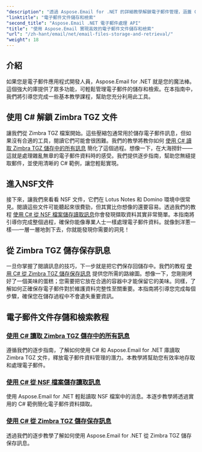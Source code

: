 ```yaml
---
"description": "透過 Aspose.Email for .NET 的詳細教學解鎖電子郵件管理，涵蓋 C# 中的 Zimbra TGZ 和 NSF 檔案處理。"
"linktitle": "電子郵件文件儲存和檢索"
"second_title": "Aspose.Email .NET 電子郵件處理 API"
"title": "使用 Aspose.Email 實現高效的電子郵件文件儲存和檢索"
"url": "/zh-hant/email/net/email-files-storage-and-retrieval/"
"weight": 18
---
```


## 介紹

如果您是電子郵件應用程式開發人員，Aspose.Email for .NET 就是您的魔法棒。這個強大的庫提供了眾多功能，可輕鬆管理電子郵件的儲存和檢索。在本指南中，我們將引導您完成一些基本教學課程，幫助您充分利用此工具。

## 使用 C# 解鎖 Zimbra TGZ 文件
讓我們從 Zimbra TGZ 檔案開始。這些壓縮包通常用於儲存電子郵件訊息，但如果沒有合適的工具，閱讀它們可能會很困難。我們的教學將教你如何 [使用 C# 讀取 Zimbra TGZ 儲存中的所有訊息](./read-all-messages-from-zimbra-tgz-storage/) 簡化了這個過程。想像一下，在大海撈針——這就是處理雜亂無章的電子郵件資料時的感受。我們提供逐步指南，幫助您無縫提取郵件，並使用清晰的 C# 範例，讓您輕鬆實現。 

## 進入NSF文件
接下來，讓我們來看看 NSF 文件，它們在 Lotus Notes 和 Domino 環境中很常見。閱讀這些文件可能聽起來很費勁，但其實比你想像的還要容易。透過我們的教程 [使用 C# 從 NSF 檔案儲存讀取訊息](./read-messages-from-nsf-files-storage/)你會發現擷取資料其實非常簡單。本指南將引導你完成整個過程，確保你能像專業人士一樣處理電子郵件資料。就像剝洋蔥一樣──一層一層地剝下去，你就能發現你需要的洞見！

## 從 Zimbra TGZ 儲存保存訊息
一旦你掌握了閱讀訊息的技巧，下一步就是把它們保存回儲存中。我們的教程 [使用 C# 從 Zimbra TGZ 儲存保存訊息](./save-messages-from-zimbra-tgz-storage/) 提供您所需的路線圖。想像一下，您剛剛烤好了一個美味的蛋糕；您需要把它放在合適的容器中才能保留它的美味。同樣，了解如何正確保存電子郵件對於維護資料完整性至關重要。本指南將引導您完成每個步驟，確保您在儲存過程中不會遺失重要資訊。

## 電子郵件文件存儲和檢索教程
### [使用 C# 讀取 Zimbra TGZ 儲存中的所有訊息](./read-all-messages-from-zimbra-tgz-storage/)
遵循我們的逐步指南，了解如何使用 C# 和 Aspose.Email for .NET 庫讀取 Zimbra TGZ 文件，釋放電子郵件資料管理的潛力。本教學將幫助您有效率地存取和處理電子郵件。
### [使用 C# 從 NSF 檔案儲存讀取訊息](./read-messages-from-nsf-files-storage/)
使用 Aspose.Email for .NET 輕鬆讀取 NSF 檔案中的消息。本逐步教學將透過實用的 C# 範例簡化電子郵件資料擷取。
### [使用 C# 從 Zimbra TGZ 儲存保存訊息](./save-messages-from-zimbra-tgz-storage/)
透過我們的逐步教學了解如何使用 Aspose.Email for .NET 從 Zimbra TGZ 儲存保存訊息。